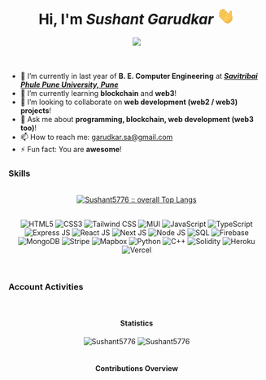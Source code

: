 <h1 align="center">Hi, I'm <i>Sushant Garudkar</i> <img width="35" src="https://github.com/1999AZZAR/1999AZZAR/blob/main/resources/img/waving.gif"></h1>

<div align="center">
 <img src="https://readme-typing-svg.herokuapp.com?lines=Computer+Engineer;Web3;Spiritual;Business;Always+Learning+New+things;From+Pune%2C+MH%2C+India&center=true&width=500&height=50&color=3b82f6">
<br />
<a href="https://github.com/Sushant5776"><img src="https://img.shields.io/github/followers/Sushant5776?style=social" alt="" /></a>
<a href="https://twitter.com/SushantGarudkar"><img src="https://img.shields.io/twitter/follow/SushantGarudkar?style=social" alt="" /></a>
</div>
<br />

- 🔭 I’m currently in last year of **B. E. Computer Engineering** at [***Savitribai Phule Pune University, Pune***](http://www.unipune.ac.in/)
- 🌱 I’m currently learning **blockchain** and **web3**!
- 👯 I’m looking to collaborate on **web development (web2 / web3) projects**!
- 💬 Ask me about **programming, blockchain, web development (web3 too)**!
- 📫 How to reach me: garudkar.sa@gmail.com
- ⚡ Fun fact: You are **awesome**!

<h3>Skills</h3>
<br />
<div align="center">
  <a href="https://github.com/Sushant5776/">
  <img src="https://github-readme-stats.vercel.app/api/top-langs/?username=Sushant5776&langs_count=6&theme=algolia&layout=compact&hide_border=true"
          alt="Sushant5776 :: overall Top Langs " />
</a>
<br /><br />
  
  ![HTML5](https://img.shields.io/static/v1?label=&message=HTML5&color=E34F26&style=for-the-badge&logo=HTML5&logoColor=white)
  ![CSS3](https://img.shields.io/static/v1?label=&message=CSS3&color=1572B6&style=for-the-badge&logo=CSS3&logoColor=white)
  ![Tailwind CSS](https://img.shields.io/static/v1?label=&message=Tailwind%20CSS&color=06B6D4&style=for-the-badge&logo=TailwindCSS&logoColor=white)
  ![MUI](https://img.shields.io/static/v1?label=&message=Material%20UI&color=007FFF&style=for-the-badge&logo=MUI&logoColor=white)
  ![JavaScript](https://img.shields.io/static/v1?label=&message=JavaScript&color=F7DF1E&style=for-the-badge&logo=JavaScript&logoColor=white)
  ![TypeScript](https://img.shields.io/static/v1?label=&message=TypeScript&color=3178C6&style=for-the-badge&logo=TypeScript&logoColor=white)
  ![Express JS](https://img.shields.io/static/v1?label=&message=Express%20JS&color=000000&style=for-the-badge&logo=Express&logoColor=white)
  ![React JS](https://img.shields.io/static/v1?label=&message=React%20js&color=61DAFB&style=for-the-badge&logo=React&logoColor=white)
  ![Next JS](https://img.shields.io/static/v1?label=&message=Next%20js&color=000000&style=for-the-badge&logo=Next.js&logoColor=white)
  ![Node JS](https://img.shields.io/static/v1?label=&message=Node%20JS&color=339933&style=for-the-badge&logo=Node.js&logoColor=white)
  ![SQL](https://img.shields.io/static/v1?label=&message=SQL&color=003B57&style=for-the-badge&logo=SQLite)
  ![Firebase](https://img.shields.io/static/v1?label=&message=Google%20Firebase&color=FFCA28&style=for-the-badge&logo=Firebase&logoColor=white)
  ![MongoDB](https://img.shields.io/static/v1?label=&message=Mongo%20DB&color=47A248&style=for-the-badge&logo=MongoDB&logoColor=white)
  ![Stripe](https://img.shields.io/static/v1?label=&message=Stripe%20Payment%20API&color=008CDD&style=for-the-badge&logo=Stripe&logoColor=white)
  ![Mapbox](https://img.shields.io/static/v1?label=&message=Mapbox%20API&color=000000&style=for-the-badge&logo=Mapbox&logoColor=white)
  ![Python](https://img.shields.io/static/v1?label=&message=Python&color=3776AB&style=for-the-badge&logo=Python&logoColor=white)
  ![C++](https://img.shields.io/static/v1?label=&message=C%2B%2B&color=00599C&style=for-the-badge&logo=C%2B%2B&logoColor=white)
  ![Solidity](https://img.shields.io/static/v1?label=&message=Solidity&color=363636&style=for-the-badge&logo=Solidity&logoColor=white)
  ![Heroku](https://img.shields.io/static/v1?label=&message=Heroku&color=430098&style=for-the-badge&logo=Heroku&logoColor=white)
  ![Vercel](https://img.shields.io/static/v1?label=&message=Vercel&color=000000&style=for-the-badge&logo=vercel&logoColor=white)
<!--   ![Sanity CMS](https://img.shields.io/static/v1?label=&message=HTML5&color=E34F26&style=for-the-badge&logo=HTML5&logoColor=white) -->
  </div>

<!-- <div align="center">
<a href="https://github.com/Sushant5776/">
  <img src="https://github-readme-stats.vercel.app/api/top-langs/?username=Sushant5776&langs_count=6&theme=algolia&layout=compact&hide_border=true"
          alt="Sushant5776 :: overall Top Langs " />
</a>
</div> -->
<br />

<h3>Account Activities</h3>
<br />
<div align="center">
<h4>Statistics</h4>
<div align="center">
 <img width="48%" src="https://github-readme-stats.vercel.app/api?username=Sushant5776&show_icons=true&theme=algolia" alt="Sushant5776" />
 <img width="48%" src="https://github-readme-streak-stats.herokuapp.com/?user=Sushant5776&theme=algolia" alt="Sushant5776" />
</div>
<br />
  
  <h4>Contributions Overview</h4>
  <img src="https://activity-graph.herokuapp.com/graph?username=Sushant5776&custom_title=Sushant5776's%20Contribution%20Graph&theme=algolia" alt="" />
</div>

<!-- <details>
  <summary><h3>Account Activities</h3></summary>
  <details>
    <summary><h3>Statistics</h3></summary>
    <div align="center">
      <img width="48%" src="https://github-readme-stats.vercel.app/api?username=Sushant5776&show_icons=true&theme=algolia" alt="Sushant5776" />
      <img width="48%" src="https://github-readme-streak-stats.herokuapp.com/?user=Sushant5776&theme=algolia" alt="Sushant5776" />
    </div>
  </details>
</details> -->
